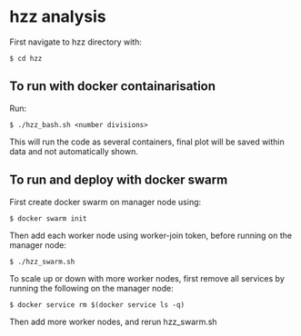 # hzz analysis

First navigate to hzz directory with:
```
$ cd hzz
```

## To run with docker containarisation

Run:
```
$ ./hzz_bash.sh <number divisions>
```
This will run the code as several containers, final plot will be saved within data and not automatically shown.

## To run and deploy with docker swarm

First create docker swarm on manager node using:
```
$ docker swarm init
```
Then add each worker node using worker-join token, before running on the manager node:
```
$ ./hzz_swarm.sh
```
To scale up or down with more worker nodes, first remove all services by running the following on the manager node:
```
$ docker service rm $(docker service ls -q)
```
Then add more worker nodes, and rerun hzz_swarm.sh



